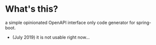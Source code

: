 # What's this?

a simple opinionated OpenAPI interface only code generator for spring-boot. 

- (July 2019) it is not usable right now...
